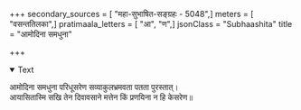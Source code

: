 +++
secondary_sources = [ "महा-सुभाषित-सङ्ग्रहः - 5048",]
meters = [ "वसन्ततिलका",]
pratimaala_letters = [ "आ", "ण",]
jsonClass = "Subhaashita"
title = "आमोदिना समधुना"

+++

<details open><summary>Text</summary>

आमोदिना समधुना परिधूसरेण सव्याकुलभ्रमवता पतता पुरस्तात्।  
आयासितास्मि सखि तेन दिवावसाने मत्तेन किं प्रणयिना न हि केसरेण॥
</details>
